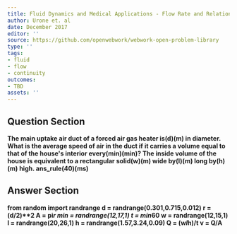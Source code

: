 ```yaml
---
title: Fluid Dynamics and Medical Applications - Flow Rate and Relation to Velocity
author: Urone et. al
date: December 2017
editor: ''
source: https://github.com/openwebwork/webwork-open-problem-library
type: ''
tags:
- fluid
- flow
- continuity
outcomes:
- TBD
assets: ''
---
```


## Question Section 

<b>
The main uptake air duct of a forced air gas heater is(d)(m) in diameter. What is the average speed of air in the duct if it carries a volume equal to that of the house's interior every(min)(min)? 
The inside volume of the house is equivalent to a rectangular solid(w)(m) wide by(l)(m) long by(h)(m) high.
ans_rule(40)(ms)


## Answer Section

from random import randrange
d = randrange(0.301,0.715,0.012)
r = (d/2)**2
A = pi*r
min = randrange(12,17,1)
t = min*60
w = randrange(12,15,1)
l = randrange(20,26,1)
h = randrange(1.57,3.24,0.09)
Q = (w*l*h)/t
v = Q/A